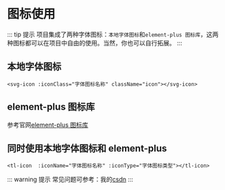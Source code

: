 # 图标使用

::: tip 提示
项目集成了两种字体图标：`本地字体图标`和`element-plus 图标库`，这两种图标都可以在项目中自由的使用。当然，你也可以自行拓展。
:::

## 本地字体图标

```vue 
<svg-icon :iconClass="字体图标名称" className="icon"></svg-icon>

```

## element-plus 图标库

参考官网[element-plus 图标库](https://element-plus.org/zh-CN/component/icon.html)

## 同时使用本地字体图标和 element-plus
                                
```vue 
<tl-icon  :iconName="字体图标名称" :iconType="字体图标类型"></tl-icon>

```
::: warning 提示
常见问题可参考：我的[csdn](https://blog.csdn.net/shoping110/article/details/140887177?spm=1001.2014.3001.5501)
:::
